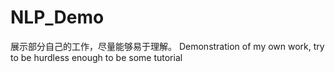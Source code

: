 # NLP_Demo
展示部分自己的工作，尽量能够易于理解。
Demonstration of my own work, try to be hurdless enough to be some tutorial
